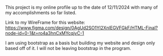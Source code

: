This project is my online profile up to the date of 12/11/2024 with many of my accomplishments so far listed. 

Link to my WireFrame for this website: 
https://www.figma.com/design/0AgUd2SO1Yl2XnlEGVFGkF/HTML-Final?node-id=0-1&t=ro4a3hnCxMYcqjvC-1

I am using bootstrap as a basis but building my website and design only based off of it. I will not be leaving bootstrap in the program.